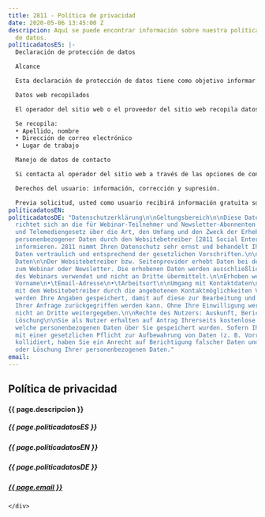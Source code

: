 ```yaml
---
title: 2811 - Política de privacidad
date: 2020-05-06 13:45:00 Z
descripcion: Aquí se puede encontrar información sobre nuestra política de manejo
  de datos.
políticadatosES: |-
  Declaración de protección de datos

  Alcance

  Esta declaración de protección de datos tiene como objetivo informar a los participantes de seminarios web y suscriptores de boletines de acuerdo con la ley chilena Nro 21.096 de 2018 y  la ley colombiana 1581 de 2012 sobre el tipo, alcance y propósito de la recopilación y uso de datos personales por parte del operador del sitio web [Empresa Social 2811 info@2811.cl]. 2811 toma muy en serio su protección de datos y trata sus datos personales de manera confidencial y de acuerdo con las regulaciones legales.

  Datos web recopilados

  El operador del sitio web o el proveedor del sitio web recopila datos al registrarse para seminarios web o boletines informativos. Los datos recopilados solo se utilizarán para ejecutar las actividades que hayan sido declaradas como de interés de los suscriptores y no se transmitirán a terceros.

  Se recopila:
  • Apellido, nombre
  • Dirección de correo electrónico
  • Lugar de trabajo

  Manejo de datos de contacto

  Si contacta al operador del sitio web a través de las opciones de contacto ofrecidas, sus datos se guardarán para que puedan usarse para procesar y responder su solicitud. Sin su consentimiento, estos datos no serán cedidos a terceros.

  Derechos del usuario: información, corrección y supresión.

  Previa solicitud, usted como usuario recibirá información gratuita sobre qué datos personales se han almacenado sobre usted. Si su solicitud no entra en conflicto con una obligación legal de almacenar datos (por ejemplo, retención de datos), tiene derecho a corregir datos incorrectos y a bloquear o eliminar sus datos personales.
políticadatosEN: 
políticadatosDE: "Datenschutzerklärung\n\nGeltungsbereich\n\nDiese Datenschutzerklärung
  richtet sich an die für Webinar-Teilnehmer und Newsletter-Abonnenten gemäß Bundesdatenschutzgesetz
  und Telemediengesetz über die Art, den Umfang und den Zweck der Erhebung und Verwendung
  personenbezogener Daten durch den Websitebetreiber [2811 Social Enterprise UG info@2811.cl]
  informieren. 2811 nimmt Ihren Datenschutz sehr ernst und behandelt Ihre personenbezogenen
  Daten vertraulich und entsprechend der gesetzlichen Vorschriften.\n\nWebinar Erhobene
  Daten\n\nDer Websitebetreiber bzw. Seitenprovider erhebt Daten bei der Anmeldung
  zum Webinar oder Newsletter. Die erhobenen Daten werden ausschließlich zur Ausführung
  des Webinars verwendet und nicht an Dritte übermittelt.\n\nErhoben werden:\n•\tName,
  Vorname\n•\tEmail-Adresse\n•\tArbeitsort\n\nUmgang mit Kontaktdaten\n\nNehmen Sie
  mit dem Websitebetreiber durch die angebotenen Kontaktmöglichkeiten Verbindung auf,
  werden Ihre Angaben gespeichert, damit auf diese zur Bearbeitung und Beantwortung
  Ihrer Anfrage zurückgegriffen werden kann. Ohne Ihre Einwilligung werden diese Daten
  nicht an Dritte weitergegeben.\n\nRechte des Nutzers: Auskunft, Berichtigung und
  Löschung\n\nSie als Nutzer erhalten auf Antrag Ihrerseits kostenlose Auskunft darüber,
  welche personenbezogenen Daten über Sie gespeichert wurden. Sofern Ihr Wunsch nicht
  mit einer gesetzlichen Pflicht zur Aufbewahrung von Daten (z. B. Vorratsdatenspeicherung)
  kollidiert, haben Sie ein Anrecht auf Berichtigung falscher Daten und auf die Sperrung
  oder Löschung Ihrer personenbezogenen Daten."
email: 
---
```


<section class="container" id="post">
  <div class="col-xs-10 col-xs-offset-1">
    <div class="row">
      <div class="col-xs-10">
        <h2 class="title">Política de privacidad</h2>
        <h4>{{ page.descripcion }}</h4>
        <div class="line"></div>
        </div>
    <div class="row">
      <h5 class="col-xs-10">
        {{ page.políticadatosES }}
      </h5>
      <h5 class="col-xs-10">
        {{ page.políticadatosEN }}
      </h5>
      <h5 class="col-xs-10">
        {{ page.políticadatosDE }}
      </h5>
      <h5 class="col-xs-10">
        <a href="mailto:{{ page.email }}">{{ page.email }}</a>
      </h5>

    </div>
  </div>
</section>


